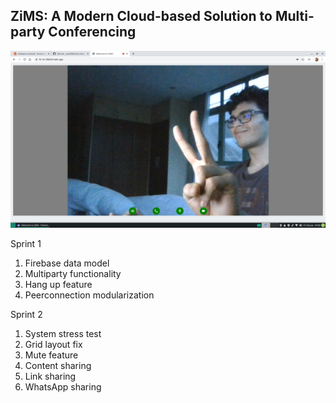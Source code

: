 ZiMS: A Modern Cloud-based Solution to Multi-party Conferencing
------------

![ZiMS UI](images/ZimsUI.png?raw=True "ZimsUI")

Sprint 1
1.  Firebase data model
2.  Multiparty functionality
3.  Hang up feature
4.  Peerconnection modularization

Sprint 2
1.  System stress test
2.  Grid layout fix
3.  Mute feature
4.  Content sharing
5.  Link sharing
6.  WhatsApp sharing
